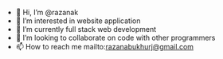 - 👋 Hi, I’m @razanak
- 👀 I’m interested in website application
- 🌱 I’m currently full stack web development
- 💞️ I’m looking to collaborate on code with other programmers
- 📫 How to reach me mailto:razanabukhurj@gmail.com

<!---
razanak/razanak is a ✨ special ✨ repository because its `README.md` (this file) appears on your GitHub profile.
You can click the Preview link to take a look at your changes.
--->
